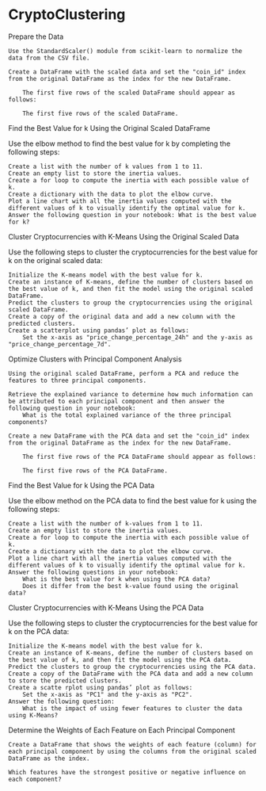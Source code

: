 # CryptoClustering

Prepare the Data

    Use the StandardScaler() module from scikit-learn to normalize the data from the CSV file.

    Create a DataFrame with the scaled data and set the "coin_id" index from the original DataFrame as the index for the new DataFrame.

        The first five rows of the scaled DataFrame should appear as follows:

        The first five rows of the scaled DataFrame.

Find the Best Value for k Using the Original Scaled DataFrame

Use the elbow method to find the best value for k by completing the following steps:

    Create a list with the number of k values from 1 to 11.
    Create an empty list to store the inertia values.
    Create a for loop to compute the inertia with each possible value of k.
    Create a dictionary with the data to plot the elbow curve.
    Plot a line chart with all the inertia values computed with the different values of k to visually identify the optimal value for k.
    Answer the following question in your notebook: What is the best value for k?

Cluster Cryptocurrencies with K-Means Using the Original Scaled Data

Use the following steps to cluster the cryptocurrencies for the best value for k on the original scaled data:

    Initialize the K-means model with the best value for k.
    Create an instance of K-means, define the number of clusters based on the best value of k, and then fit the model using the original scaled DataFrame.
    Predict the clusters to group the cryptocurrencies using the original scaled DataFrame.
    Create a copy of the original data and add a new column with the predicted clusters.
    Create a scatterplot using pandas’ plot as follows:
        Set the x-axis as "price_change_percentage_24h" and the y-axis as "price_change_percentage_7d".

Optimize Clusters with Principal Component Analysis

    Using the original scaled DataFrame, perform a PCA and reduce the features to three principal components.

    Retrieve the explained variance to determine how much information can be attributed to each principal component and then answer the following question in your notebook:
        What is the total explained variance of the three principal components?

    Create a new DataFrame with the PCA data and set the "coin_id" index from the original DataFrame as the index for the new DataFrame.

        The first five rows of the PCA DataFrame should appear as follows:

        The first five rows of the PCA DataFrame.

Find the Best Value for k Using the PCA Data

Use the elbow method on the PCA data to find the best value for k using the following steps:

    Create a list with the number of k-values from 1 to 11.
    Create an empty list to store the inertia values.
    Create a for loop to compute the inertia with each possible value of k.
    Create a dictionary with the data to plot the elbow curve.
    Plot a line chart with all the inertia values computed with the different values of k to visually identify the optimal value for k.
    Answer the following questions in your notebook:
        What is the best value for k when using the PCA data?
        Does it differ from the best k-value found using the original data?

Cluster Cryptocurrencies with K-Means Using the PCA Data

Use the following steps to cluster the cryptocurrencies for the best value for k on the PCA data:

    Initialize the K-means model with the best value for k.
    Create an instance of K-means, define the number of clusters based on the best value of k, and then fit the model using the PCA data.
    Predict the clusters to group the cryptocurrencies using the PCA data.
    Create a copy of the DataFrame with the PCA data and add a new column to store the predicted clusters.
    Create a scatte rplot using pandas’ plot as follows:
        Set the x-axis as "PC1" and the y-axis as "PC2".
    Answer the following question:
        What is the impact of using fewer features to cluster the data using K-Means?

Determine the Weights of Each Feature on Each Principal Component

    Create a DataFrame that shows the weights of each feature (column) for each principal component by using the columns from the original scaled DataFrame as the index.

    Which features have the strongest positive or negative influence on each component?
